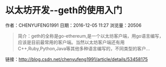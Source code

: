 # 以太坊开发--geth的使用入门
作者：CHENYUFENG1991
日期：2016-12-05 11:27
浏览量：20506
> 简介：geth的全称是go-ethereum,是一个以太坊客户端，用go语言编写，应该是目前最常用的客户端。当然以太坊客户端还有用C++,Ruby,Python,Java等其他多种语言编写的，不同类型的客户...

 链接：http://blog.csdn.net/chenyufeng1991/article/details/53458175
